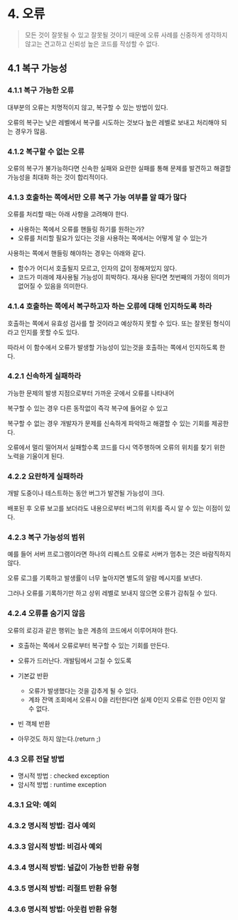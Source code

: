 # 4. 오류
> 모든 것이 잘못될 수 있고 잘못될 것이기 때문에 오류 사례를 신중하게 생각하지 않고는 견고하고
신뢰성 높은 코드를 작성할 수 없다.

## 4.1 복구 가능성
### 4.1.1 복구 가능한 오류
대부분의 오류는 치명적이지 않고, 복구할 수 있는 방법이 있다.

오류의 복구는 낮은 레벨에서 복구를 시도하는 것보다 높은 레벨로 보내고 처리해야 되는 경우가 많음.

### 4.1.2 복구할 수 없는 오류
오류의 복구가 불가능하다면 신속한 실패와 요란한 실패를 통해
문제를 발견하고 해결할 가능성을 최대화 하는 것이 합리적이다.

### 4.1.3 호출하는 쪽에서만 오류 복구 가능 여부를 알 때가 많다
오류를 처리할 때는 아래 사항을 고려해야 한다.
* 사용하는 쪽에서 오류를 핸들링 하기를 원하는가?
* 오류를 처리할 필요가 있다는 것을 사용하는 쪽에서는 어떻게 알 수 있는가

사용하는 쪽에서 핸들링 해야하는 경우는 아래와 같다.
* 함수가 어디서 호출될지 모르고, 인자의 값이 정해져있지 않다.
* 코드가 미래에 재사용될 가능성이 희박하다. 재사용 된다면 첫번째의 가정이 의미가 없어질 수 있음을 의미한다.

### 4.1.4 호출하는 쪽에서 복구하고자 하는 오류에 대해 인지하도록 하라
호출하는 쪽에서 유효성 검사를 할 것이라고 예상하지 못할 수 있다.
또는 잘못된 형식이라고 인지를 못할 수도 있다.

따라서 이 함수에서 오류가 발생할 가능성이 있는것을 호출하는 쪽에서 인지하도록 한다.

### 4.2.1 신속하게 실패하라
가능한 문제의 발생 지점으로부터 가까운 곳에서 오류를 나타내어

복구할 수 있는 경우 다른 동작없이 즉각 복구에 들어갈 수 있고

복구할 수 없는 경우 개발자가 문제를 신속하게 파악하고 해결할 수 있는 기회를 제공한다.

오류에서 멀리 떨어져서 실패할수록 코드를 다시 역주행하며 오류의 위치를 찾기 위한 노력을 기울이게 된다.

### 4.2.2 요란하게 실패하라
개발 도중이나 테스트하는 동안 버그가 발견될 가능성이 크다. 

배포된 후 오류 보고를 보더라도 내용으로부터 버그의 위치를 즉시 알 수 있는 이점이 있다.

### 4.2.3 복구 가능성의 범위
예를 들어 서버 프로그램이라면 하나의 리퀘스트 오류로 서버가 멈추는 것은 바람직하지 않다.

오류 로그를 기록하고 발생률이 너무 높아지면 별도의 알람 메시지를 보낸다.

그러나 오류를 기록하기만 하고 상위 레벨로 보내지 않으면 오류가 감춰질 수 있다.

### 4.2.4 오류를 숨기지 않음
오류의 로깅과 같은 행위는 높은 계층의 코드에서 이루어져야 한다.
* 호출하는 쪽에서 오류로부터 복구할 수 있는 기회를 만든다.
* 오류가 드러난다. 개발팀에서 고칠 수 있도록

* 기본값 반환
  * 오류가 발생했다는 것을 감추게 될 수 있다.
  * 계좌 잔액 조회에서 오류시 0을 리턴한다면 실제 0인지 오류로 인한 0인지 알 수 없다.
* 빈 객체 반환
* 아무것도 하지 않는다.(return ;)

### 4.3 오류 전달 방법
* 명시적 방법 : checked exception
* 암시적 방법 : runtime exception

### 4.3.1 요약: 예외
### 4.3.2 명시적 방법: 검사 예외
### 4.3.3 암시적 방법: 비검사 예외
### 4.3.4 명시적 방법: 널값이 가능한 반환 유형
### 4.3.5 명시적 방법: 리절트 반환 유형
### 4.3.6 명시적 방법: 아웃컴 반환 유형

